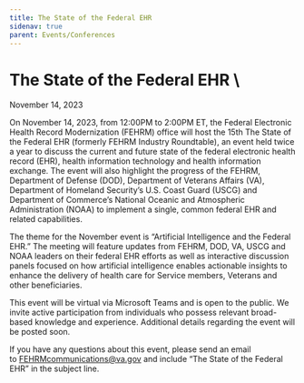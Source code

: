 ```yaml
---
title: The State of the Federal EHR
sidenav: true
parent: Events/Conferences
---
```

# The State of the Federal EHR \
November 14, 2023

On November 14, 2023, from 12:00PM to 2:00PM ET, the Federal Electronic Health Record Modernization (FEHRM) office will host the 15th The State of the Federal EHR (formerly FEHRM Industry Roundtable), an event held twice a year to discuss the current and future state of the federal electronic health record (EHR), health information technology and health information exchange. The event will also highlight the progress of the FEHRM, Department of Defense (DOD), Department of Veterans Affairs (VA), Department of Homeland Security’s U.S. Coast Guard (USCG) and Department of Commerce’s National Oceanic and Atmospheric Administration (NOAA) to implement a single, common federal EHR and related capabilities.

The theme for the November event is “Artificial Intelligence and the Federal EHR.” The meeting will feature updates from FEHRM, DOD, VA, USCG and NOAA leaders on their federal EHR efforts as well as interactive discussion panels focused on how artificial intelligence enables actionable insights to enhance the delivery of health care for Service members, Veterans and other beneficiaries.

This event will be virtual via Microsoft Teams and is open to the public. We invite active participation from individuals who possess relevant broad-based knowledge and experience. Additional details regarding the event will be posted soon.

If you have any questions about this event, please send an email to FEHRMcommunications@va.gov and include “The State of the Federal EHR” in the subject line.
